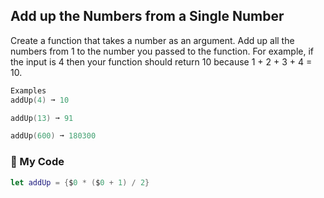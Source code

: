 ## Add up the Numbers from a Single Number

Create a function that takes a number as an argument. Add up all the numbers from 1 to the number you passed to the function. For example, if the input is 4 then your function should return 10 because 1 + 2 + 3 + 4 = 10.
```swift
Examples
addUp(4) ➞ 10

addUp(13) ➞ 91

addUp(600) ➞ 180300
```
### 🌅 My Code
```swift
let addUp = {$0 * ($0 + 1) / 2}

```
